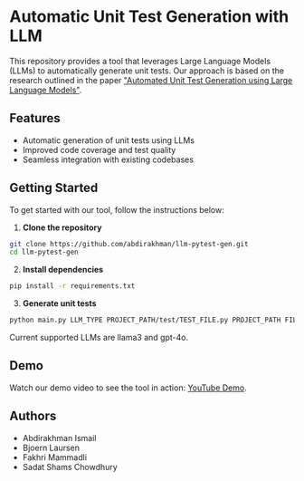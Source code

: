 # Automatic Unit Test Generation with LLM

This repository provides a tool that leverages Large Language Models (LLMs) to automatically generate unit tests. Our approach is based on the research outlined in the paper ["Automated Unit Test Generation using Large Language Models"](https://arxiv.org/abs/2402.09171).

## Features

- Automatic generation of unit tests using LLMs
- Improved code coverage and test quality
- Seamless integration with existing codebases

## Getting Started

To get started with our tool, follow the instructions below:

1. **Clone the repository**
```bash
git clone https://github.com/abdirakhman/llm-pytest-gen.git
cd llm-pytest-gen
```
2. **Install dependencies**
```bash
pip install -r requirements.txt
```
3. **Generate unit tests**
```bash
python main.py LLM_TYPE PROJECT_PATH/test/TEST_FILE.py PROJECT_PATH FILE.py
```
Current supported LLMs are llama3 and gpt-4o.
## Demo
Watch our demo video to see the tool in action: [YouTube Demo](https://youtu.be/1oiCwrImODI).

## Authors
- Abdirakhman Ismail
- Bjoern Laursen
- Fakhri Mammadli
- Sadat Shams Chowdhury 
